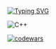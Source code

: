 [![Typing SVG](https://readme-typing-svg.herokuapp.com?color=%0128128&lines=Software+developer+student)](https://git.io/typing-svg)

![C++](https://img.shields.io/badge/c++-%2300599C.svg?style=for-the-badge&logo=c%2B%2B&logoColor=white)

[![codewars](https://www.codewars.com/users/NB034/badges/large)](https://www.codewars.com/users/NB034)








<!--
**NB034/NB034** is a ✨ _special_ ✨ repository because its `README.md` (this file) appears on your GitHub profile.

Here are some ideas to get you started:

- 🔭 I’m currently working on ...
- 🌱 I’m currently learning ...
- 👯 I’m looking to collaborate on ...
- 🤔 I’m looking for help with ...
- 💬 Ask me about ...
- 📫 How to reach me: ...
- 😄 Pronouns: ...
- ⚡ Fun fact: ...
-->
